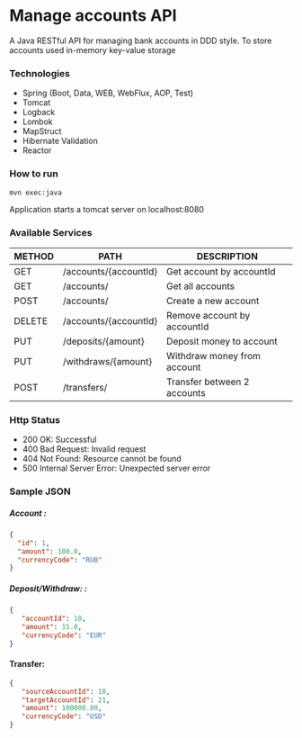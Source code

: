 # Manage accounts API

A Java RESTful API for managing bank accounts in DDD style.
To store accounts used in-memory key-value storage

### Technologies
- Spring (Boot, Data, WEB, WebFlux, AOP, Test)
- Tomcat
- Logback
- Lombok
- MapStruct
- Hibernate Validation
- Reactor


### How to run
```sh
mvn exec:java
```

Application starts a tomcat server on localhost:8080 

### Available Services

| METHOD | PATH | DESCRIPTION |
| -----------| ------ | ------ |
| GET | /accounts/{accountId} | Get account by accountId | 
| GET | /accounts/ | Get all accounts | 
| POST | /accounts/ | Create a new account
| DELETE | /accounts/{accountId} | Remove account by accountId | 
| PUT | /deposits/{amount} | Deposit money to account | 
| PUT | /withdraws/{amount} | Withdraw money from account | 
| POST | /transfers/ | Transfer between 2 accounts | 

### Http Status
- 200 OK: Successful
- 400 Bad Request: Invalid request 
- 404 Not Found: Resource cannot be found
- 500 Internal Server Error: Unexpected server error

### Sample JSON 
##### Account : 
```json
{  
  "id": 1,
  "amount": 100.0,
  "currencyCode": "RUB"
} 
```
##### Deposit/Withdraw: : 

```json
{  
   "accountId": 10,
   "amount": 15.0,
   "currencyCode": "EUR"
} 
```

#### Transfer:
```json
{  
   "sourceAccountId": 18,
   "targetAccountId": 21,
   "amount": 100000.00,
   "currencyCode": "USD"
}
```
